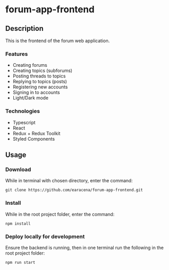 # forum-app-frontend 

## Description
This is the frontend of the forum web application.

### Features
  * Creating forums
  * Creating topics (subforums)
  * Posting threads to topics
  * Replying to topics (posts)
  * Registering new accounts
  * Signing in to accounts
  * Light/Dark mode

### Technologies
  * Typescript
  * React
  * Redux + Redux Toolkit
  * Styled Components

## Usage
### Download
While in terminal with chosen directory, enter the command:
```
git clone https://github.com/earacena/forum-app-frontend.git
```

### Install
While in the root project folder, enter the command:
```
npm install
```

### Deploy locally for development
Ensure the backend is running, then in one terminal run the following in the root project folder:
```
npm run start
```